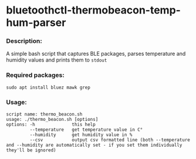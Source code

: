 # bluetoothctl-thermobeacon-temp-hum-parser
### Description:
A simple bash script that captures BLE packages, parses temperature and humidity values and prints them to `stdout`
### Required packages:
```
sudo apt install bluez mawk grep
```
### Usage:
```
script name: thermo_beacon.sh
usage: ./thermo_beacon.sh [options]
options: -h              this help
         --temperature   get temperature value in C°
         --humidity      get humidity value in %
         --csv           output csv formatted line (both --temperature and --humidity are automatically set - if you set them individually they'll be ignored)
```